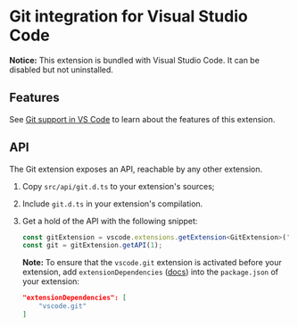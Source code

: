 # Git integration for Visual Studio Code

**Notice:** This extension is bundled with Visual Studio Code. It can be
disabled but not uninstalled.

## Features

See
[Git support in VS Code](https://code.visualstudio.com/docs/editor/versioncontrol#_git-support)
to learn about the features of this extension.

## API

The Git extension exposes an API, reachable by any other extension.

1. Copy `src/api/git.d.ts` to your extension's sources;
2. Include `git.d.ts` in your extension's compilation.
3. Get a hold of the API with the following snippet:

    ```ts
    const gitExtension = vscode.extensions.getExtension<GitExtension>('vscode.git').exports;
    const git = gitExtension.getAPI(1);
    ```

    **Note:** To ensure that the `vscode.git` extension is activated before your
    extension, add `extensionDependencies`
    ([docs](https://code.visualstudio.com/api/references/extension-manifest))
    into the `package.json` of your extension:

    ```json
    "extensionDependencies": [
    	"vscode.git"
    ]
    ```
